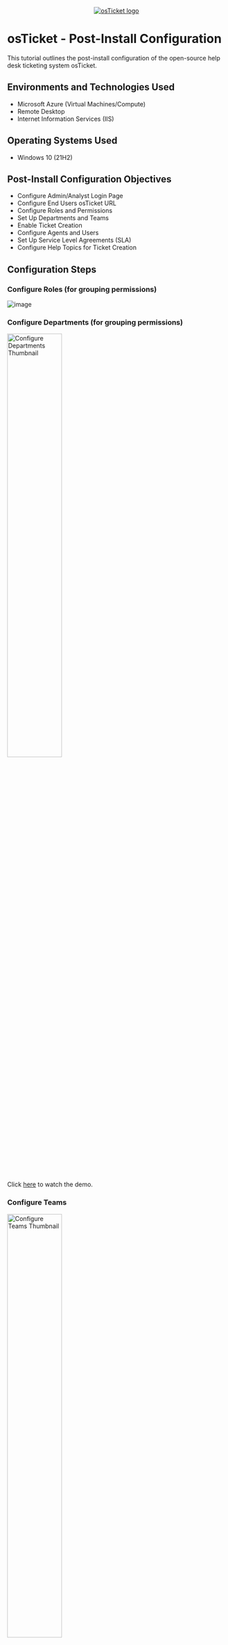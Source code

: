 <p align="center">
  <a href="https://i.imgur.com/Clzj7Xs.png" target="_blank">
    <img src="https://i.imgur.com/Clzj7Xs.png" alt="osTicket logo" />
  </a>
</p>

<h1>osTicket - Post-Install Configuration</h1>
This tutorial outlines the post-install configuration of the open-source help desk ticketing system osTicket.<br />

<h2>Environments and Technologies Used</h2>

- Microsoft Azure (Virtual Machines/Compute)
- Remote Desktop
- Internet Information Services (IIS)

<h2>Operating Systems Used</h2>

- Windows 10 (21H2)

<h2>Post-Install Configuration Objectives</h2>

- Configure Admin/Analyst Login Page
- Configure End Users osTicket URL
- Configure Roles and Permissions
- Set Up Departments and Teams
- Enable Ticket Creation
- Configure Agents and Users
- Set Up Service Level Agreements (SLA)
- Configure Help Topics for Ticket Creation

<h2>Configuration Steps</h2>

<h3>Configure Roles (for grouping permissions)</h3>

![image](https://github.com/user-attachments/assets/6d75b5e9-ff65-4655-bf22-b95c78784427)


<h3>Configure Departments (for grouping permissions)</h3>
<img src="https://img.youtube.com/vi/JqwatCU4EqU/0.jpg" alt="Configure Departments Thumbnail" width="50%" />
<br />
Click <a href="https://www.youtube.com/watch?v=JqwatCU4EqU" target="_blank">here</a> to watch the demo.


<h3>Configure Teams</h3>
<img src="https://img.youtube.com/vi/jhXVApJrsto/0.jpg" alt="Configure Teams Thumbnail" width="50%" />
<br />
Click <a href="https://www.youtube.com/watch?v=jhXVApJrsto" target="_blank">here</a> to watch the demo.

<h3>Configure Agents Users</h3>
<img src="https://img.youtube.com/vi/IRuOkFk-tJE/0.jpg" alt="Configure Users Thumbnail" width="50%" />
<br />
Click <a href="https://www.youtube.com/watch?v=IRuOkFk-tJE" target="_blank">here</a> to watch the demo.

<h3>Configure Service Level Agreements (SLA)</h3>
<img src="https://img.youtube.com/vi/fGUPBucEu9Q/0.jpg" alt="Configure SLA Thumbnail" width="50%" />
<br />
Click <a href="https://www.youtube.com/watch?v=fGUPBucEu9Q" target="_blank">here</a> to watch the demo.

<h3>Configure Help Topics</h3>
<img src="https://img.youtube.com/vi/_1cg-9NKU8g/0.jpg" alt="Configure Help Topics Thumbnail" width="50%" />
<br />
Click <a href="https://www.youtube.com/watch?v=_1cg-9NKU8g" target="_blank">here</a> to watch the demo.

<h2>Conclusion</h2>
This tutorial covered the essential steps to configure osTicket after installation. These configurations ensure that your help desk system is set up efficiently to manage and resolve user tickets effectively. Remember to test the system thoroughly to ensure all configurations are working as expected. If you need a visual demonstration, check out the provided demos above.
